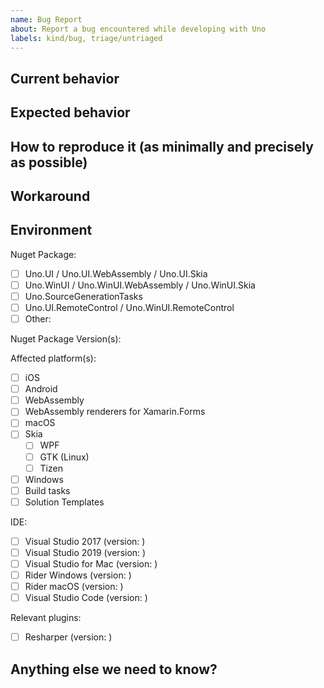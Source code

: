 ```yaml
---
name: Bug Report
about: Report a bug encountered while developing with Uno
labels: kind/bug, triage/untriaged
---
```


<!-- Please use this template while reporting a bug and provide as much info as possible. Not doing so may result in your bug not being addressed in a timely manner. Thanks!

If the matter is security related, please disclose it privately via https://github.com/unoplatform/Uno/security/
-->

## Current behavior

<!-- Describe how the issue manifests. -->

## Expected behavior

<!-- Describe what the desired behavior would be. -->

## How to reproduce it (as minimally and precisely as possible)

<!-- Please provide a **MINIMAL REPRO PROJECT** and the **STEPS TO REPRODUCE**-->

## Workaround

<!-- Please provide steps to workaround this problem if possible -->

## Environment

<!-- For bug reports Check one or more of the following options with "x" -->

Nuget Package:
<!-- Please open issues on the project's repo if any, for instance:
       Uno.Material:       https://github.com/unoplatform/uno.material/issues
       Uno.Wasm.Bootstrap: https://github.com/unoplatform/uno.wasm.bootstrap/issues 
 -->
- [ ] Uno.UI / Uno.UI.WebAssembly / Uno.UI.Skia
- [ ] Uno.WinUI / Uno.WinUI.WebAssembly / Uno.WinUI.Skia
- [ ] Uno.SourceGenerationTasks
- [ ] Uno.UI.RemoteControl / Uno.WinUI.RemoteControl
- [ ] Other: <!-- Please specify -->

Nuget Package Version(s):

Affected platform(s):

- [ ] iOS
- [ ] Android
- [ ] WebAssembly
- [ ] WebAssembly renderers for Xamarin.Forms
- [ ] macOS
- [ ] Skia
  - [ ] WPF
  - [ ] GTK (Linux)
  - [ ] Tizen
- [ ] Windows
- [ ] Build tasks
- [ ] Solution Templates

IDE:

- [ ] Visual Studio 2017 (version: )
- [ ] Visual Studio 2019 (version: )
- [ ] Visual Studio for Mac (version: )
- [ ] Rider Windows (version: )
- [ ] Rider macOS (version: )
- [ ] Visual Studio Code (version: )

Relevant plugins:

- [ ] Resharper (version: )

## Anything else we need to know?

<!-- We would love to know of any friction, apart from knowledge, that prevented you from sending in a pull-request -->
